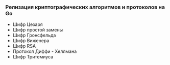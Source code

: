 ### Релизация криптографических алгоритмов и протоколов на Go

* Шифр Цезаря
* Шифр простой замены
* Шифр Гронсфельда
* Шифр Виженера
* Шифр RSA
* Протокол Диффи - Хеллмана
* Шифр Тритемиуса
